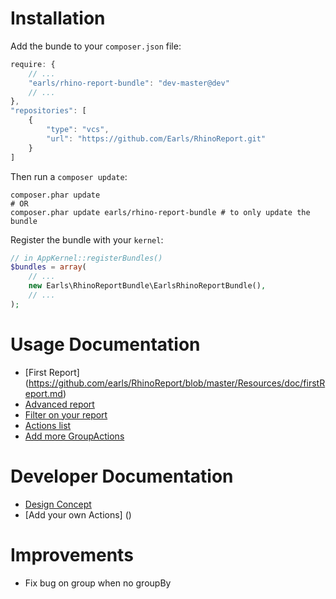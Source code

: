 Installation
============

Add the bunde to your `composer.json` file:
```javascript
require: {
    // ...
    "earls/rhino-report-bundle": "dev-master@dev"
    // ...
},
"repositories": [
    {
        "type": "vcs",
        "url": "https://github.com/Earls/RhinoReport.git"
    }
]
```

Then run a `composer update`:
```shell
composer.phar update
# OR
composer.phar update earls/rhino-report-bundle # to only update the bundle
```

Register the bundle with your `kernel`:
```php
// in AppKernel::registerBundles()
$bundles = array(
    // ...
    new Earls\RhinoReportBundle\EarlsRhinoReportBundle(),
    // ...
);
```

Usage Documentation
===================

* [First Report] (https://github.com/earls/RhinoReport/blob/master/Resources/doc/firstReport.md)
* [Advanced report]()
* [Filter on your report]()
* [Actions list]()
* [Add more GroupActions]()


Developer Documentation
=======================

* [Design Concept]()
* [Add your own Actions] ()

Improvements
============

- Fix bug on group when no groupBy
